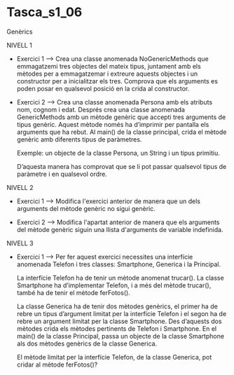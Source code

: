 # Tasca_s1_06
Genèrics

NIVELL 1

- Exercici 1 --> 
Crea una classe anomenada NoGenericMethods que emmagatzemi tres objectes del mateix tipus, juntament amb els mètodes per a emmagatzemar i extreure aquests objectes i un constructor per a inicialitzar els tres. Comprova que els arguments es poden posar en qualsevol posició en la crida al constructor.

- Exercici 2 --> 
Crea una classe anomenada Persona amb els atributs nom, cognom i edat. Després crea una classe anomenada GenericMethods amb un mètode genèric que accepti tres arguments de tipus genèric. Aquest mètode només ha d’imprimir per pantalla els arguments que ha rebut. Al main() de la classe principal, crida el mètode genèric amb diferents tipus de paràmetres.

  Exemple: un objecte de la classe Persona, un String i un tipus primitiu.

  D’aquesta manera has comprovat que se li pot passar qualsevol tipus de paràmetre i en qualsevol ordre.

NIVELL 2

- Exercici 1 --> 
Modifica l'exercici anterior de manera que un dels arguments del mètode genèric no sigui genèric.

- Exercici 2 --> 
Modifica l'apartat anterior de manera que els arguments del mètode genèric siguin una llista d'arguments de variable indefinida.

NIVELL 3

- Exercici 1 --> 
Per fer aquest exercici necessites una interfície anomenada Telefon i tres classes: Smartphone, Generica i la Principal.

  La interfície Telefon ha de tenir un mètode anomenat trucar(). La classe Smartphone ha d’implementar Telefon, i a més del mètode trucar(), també ha de tenir el     mètode ferFotos(). 

  La classe Generica ha de tenir dos mètodes genèrics, el primer ha de rebre un tipus d’argument limitat per la interfície Telefon i el segon ha de rebre un argument   limitat per la classe Smartphone. Des d’aquests dos mètodes crida els mètodes pertinents de Telefon i Smartphone. En el main() de la classe Principal, passa un objecte de la classe Smartphone als dos mètodes genèrics de la classe Generica.

  El mètode limitat per la interfície Telefon, de la classe Generica, pot cridar al mètode ferFotos()?
